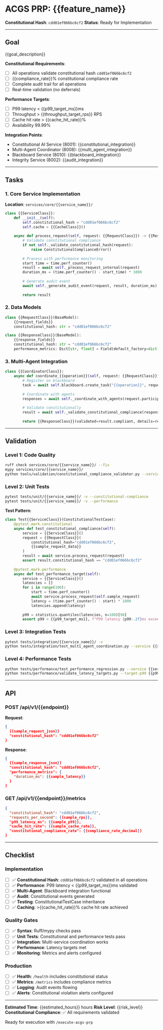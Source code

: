 # ACGS PRP: {{feature_name}}

**Constitutional Hash**: `cdd01ef066bc6cf2`
**Status**: Ready for Implementation

---

## Goal

{{goal_description}}

**Constitutional Requirements**:
- [ ] All operations validate constitutional hash `cdd01ef066bc6cf2`
- [ ] {{compliance_rate}}% constitutional compliance rate
- [ ] Complete audit trail for all operations
- [ ] Real-time validation (no deferrals)

**Performance Targets**:
- [ ] P99 latency < {{p99_target_ms}}ms
- [ ] Throughput > {{throughput_target_rps}} RPS
- [ ] Cache hit rate > {{cache_hit_rate}}%
- [ ] Availability 99.99%

**Integration Points**:
- Constitutional AI Service (8001): {{constitutional_integration}}
- Multi-Agent Coordinator (8008): {{multi_agent_integration}}
- Blackboard Service (8010): {{blackboard_integration}}
- Integrity Service (8002): {{audit_integration}}

---

## Tasks

### 1. Core Service Implementation
**Location**: `services/core/{{service_name}}/`

```python
class {{ServiceClass}}:
    def __init__(self):
        self.constitutional_hash = "cdd01ef066bc6cf2"
        self.cache = {{CacheClass}}()
        
    async def process_request(self, request: {{RequestClass}}) -> {{ResponseClass}}:
        # Validate constitutional compliance
        if not self._validate_constitutional_hash(request):
            raise ConstitutionalComplianceError()
        
        # Process with performance monitoring
        start_time = time.perf_counter()
        result = await self._process_request_internal(request)
        duration_ms = (time.perf_counter() - start_time) * 1000
        
        # Generate audit event
        await self._generate_audit_event(request, result, duration_ms)
        
        return result
```

### 2. Data Models
```python
class {{RequestClass}}(BaseModel):
    {{request_fields}}
    constitutional_hash: str = "cdd01ef066bc6cf2"

class {{ResponseClass}}(BaseModel):
    {{response_fields}}
    constitutional_hash: str = "cdd01ef066bc6cf2"
    performance_metrics: Dict[str, float] = Field(default_factory=dict)
```

### 3. Multi-Agent Integration
```python
class {{CoordinatorClass}}:
    async def coordinate_{{operation}}(self, request: {{RequestClass}}) -> {{ResponseClass}}:
        # Register on blackboard
        task = await self.blackboard.create_task("{{operation}}", request)
        
        # Coordinate with agents
        responses = await self._coordinate_with_agents(request.participating_agents)
        
        # Validate constitutionally
        result = await self._validate_constitutional_compliance(responses)
        
        return {{ResponseClass}}(validated=result.compliant, details=result)
```

---

## Validation

### Level 1: Code Quality
```bash
ruff check services/core/{{service_name}}/ --fix
mypy services/core/{{service_name}}/
python tools/validation/constitutional_compliance_validator.py --service {{service_name}}
```

### Level 2: Unit Tests
```bash
pytest tests/unit/{{service_name}}/ -v --constitutional-compliance
pytest tests/unit/{{service_name}}/ -v --performance
```

**Test Pattern**:
```python
class Test{{ServiceClass}}(ConstitutionalTestCase):
    @pytest.mark.constitutional
    async def test_constitutional_compliance(self):
        service = {{ServiceClass}}()
        request = {{RequestClass}}(
            constitutional_hash="cdd01ef066bc6cf2",
            {{sample_request_data}}
        )
        result = await service.process_request(request)
        assert result.constitutional_hash == "cdd01ef066bc6cf2"
    
    @pytest.mark.performance
    async def test_performance_target(self):
        service = {{ServiceClass}}()
        latencies = []
        for i in range(100):
            start = time.perf_counter()
            await service.process_request(self.sample_request)
            latency = (time.perf_counter() - start) * 1000
            latencies.append(latency)
        
        p99 = statistics.quantiles(latencies, n=100)[98]
        assert p99 < {{p99_target_ms}}, f"P99 latency {p99:.2f}ms exceeds {{p99_target_ms}}ms target"
```

### Level 3: Integration Tests
```bash
pytest tests/integration/{{service_name}}/ -v
python tests/integration/test_multi_agent_coordination.py --service {{service_name}}
```

### Level 4: Performance Tests
```bash
python tests/performance/test_performance_regression.py --service {{service_name}}
python tests/performance/validate_latency_targets.py --target-p99 {{p99_target_ms}}
```

---

## API

### POST /api/v1/{{endpoint}}
**Request**:
```json
{
  {{sample_request_json}}
  "constitutional_hash": "cdd01ef066bc6cf2"
}
```

**Response**:
```json
{
  {{sample_response_json}}
  "constitutional_hash": "cdd01ef066bc6cf2",
  "performance_metrics": {
    "duration_ms": {{sample_latency}}
  }
}
```

### GET /api/v1/{{endpoint}}/metrics
```json
{
  "constitutional_hash": "cdd01ef066bc6cf2",
  "requests_per_second": {{sample_rps}},
  "p99_latency_ms": {{sample_p99}},
  "cache_hit_rate": {{sample_cache_rate}},
  "constitutional_compliance_rate": {{compliance_rate_decimal}}
}
```

---

## Checklist

### Implementation
- [ ] ✅ **Constitutional Hash**: `cdd01ef066bc6cf2` validated in all operations
- [ ] ✅ **Performance**: P99 latency < {{p99_target_ms}}ms validated
- [ ] ✅ **Multi-Agent**: Blackboard integration functional
- [ ] ✅ **Audit**: Constitutional events generated
- [ ] ✅ **Testing**: ConstitutionalTestCase inheritance
- [ ] ✅ **Caching**: >{{cache_hit_rate}}% cache hit rate achieved

### Quality Gates
- [ ] ✅ **Syntax**: Ruff/mypy checks pass
- [ ] ✅ **Unit Tests**: Constitutional and performance tests pass
- [ ] ✅ **Integration**: Multi-service coordination works
- [ ] ✅ **Performance**: Latency targets met
- [ ] ✅ **Monitoring**: Metrics and alerts configured

### Production
- [ ] ✅ **Health**: `/health` includes constitutional status
- [ ] ✅ **Metrics**: `/metrics` includes compliance metrics
- [ ] ✅ **Logging**: Audit events flowing
- [ ] ✅ **Alerts**: Constitutional violation alerts configured

---

**Estimated Time**: {{estimated_hours}} hours
**Risk Level**: {{risk_level}}
**Constitutional Compliance**: ✅ All requirements validated

Ready for execution with `/execute-acgs-prp`